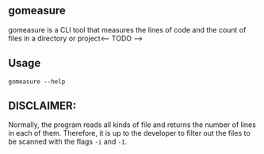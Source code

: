 ## gomeasure
gomeasure is a CLI tool that measures the lines of code and the count of files in a directory or project<-- TODO -->
## Usage
```
gomeasure --help
```

## DISCLAIMER:
Normally, the program reads all kinds of file and returns the number of lines in each of them. Therefore, it is up to the developer to filter out the files to be scanned with the flags `-i` and `-I`.
